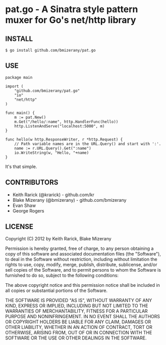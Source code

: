 # pat.go - A Sinatra style pattern muxer for Go's net/http library

## INSTALL

	$ go install github.com/bmizerany/pat.go

## USE

	package main
	
	import (
		"github.com/bmizerany/pat.go"
		"io"
		"net/http"
	)
	
	func main() {
		m := pat.New()
		m.Get("/hello/:name", http.HandlerFunc(hello))
		http.ListenAndServe("localhost:5000", m)
	}
	
	func hello(w http.ResponseWriter, r *http.Request) {
		// Path variable names are in the URL.Query() and start with ':'.
		name := r.URL.Query().Get(":name")
		io.WriteString(w, "Hello, "+name)
	}
	
It's that simple.

## CONTRIBUTORS

* Keith Rarick (@krarick) - github.com/kr
* Blake Mizerany (@bmizerany) - github.com/bmizerany
* Evan Shaw
* George Rogers

## LICENSE

Copyright (C) 2012 by Keith Rarick, Blake Mizerany

Permission is hereby granted, free of charge, to any person obtaining a copy
of this software and associated documentation files (the "Software"), to deal
in the Software without restriction, including without limitation the rights
to use, copy, modify, merge, publish, distribute, sublicense, and/or sell
copies of the Software, and to permit persons to whom the Software is
furnished to do so, subject to the following conditions:

The above copyright notice and this permission notice shall be included in
all copies or substantial portions of the Software.

THE SOFTWARE IS PROVIDED "AS IS", WITHOUT WARRANTY OF ANY KIND, EXPRESS OR
IMPLIED, INCLUDING BUT NOT LIMITED TO THE WARRANTIES OF MERCHANTABILITY,
FITNESS FOR A PARTICULAR PURPOSE AND NONINFRINGEMENT. IN NO EVENT SHALL THE
AUTHORS OR COPYRIGHT HOLDERS BE LIABLE FOR ANY CLAIM, DAMAGES OR OTHER
LIABILITY, WHETHER IN AN ACTION OF CONTRACT, TORT OR OTHERWISE, ARISING FROM,
OUT OF OR IN CONNECTION WITH THE SOFTWARE OR THE USE OR OTHER DEALINGS IN
THE SOFTWARE. 

